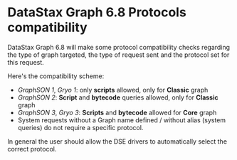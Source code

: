 # DataStax Graph 6.8 Protocols compatibility

DataStax Graph 6.8 will make some protocol compatibility checks regarding the type of graph targeted, the
type of request sent and the protocol set for this request.

Here's the compatibility scheme:

* _GraphSON 1_, _Gryo 1_: only **scripts** allowed, only for **Classic** graph
* _GraphSON 2_: **Script** and **bytecode** queries allowed, only for **Classic** graph
* _GraphSON 3_, _Gryo 3_: **Scripts** and **bytecode** allowed for **Core**
 graph
* System requests without a Graph name defined / without alias (system queries) do not require a 
specific protocol.

In general the user should allow the DSE drivers to automatically select the correct protocol.